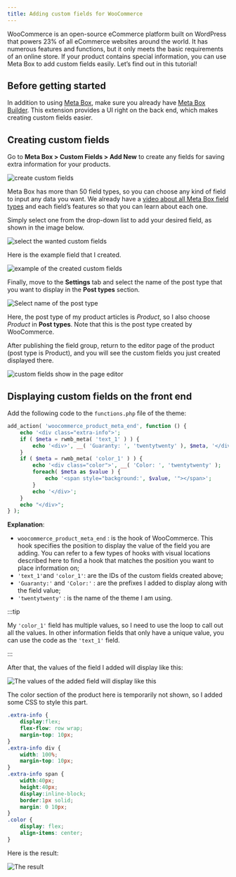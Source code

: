 ```yaml
---
title: Adding custom fields for WooCommerce 
---
```


WooCommerce is an open-source eCommerce platform built on WordPress that powers 23% of all eCommerce websites around the world. It has numerous features and functions, but it only meets the basic requirements of an online store. If your product contains special information, you can use Meta Box to add custom fields easily. Let’s find out in this tutorial!

## Before getting started

In addition to using [Meta Box](https://metabox.io/), make sure you already have [Meta Box Builder](https://metabox.io/plugins/meta-box-builder/). This extension provides a UI right on the back end, which makes creating custom fields easier.

## Creating custom fields

Go to **Meta Box > Custom Fields > Add New** to create any fields for saving extra information for your products.

![create custom fields](https://i.imgur.com/5BklrEY.png)

Meta Box has more than 50 field types, so you can choose any kind of field to input any data you want. We already have a [video about all Meta Box field types](https://www.youtube.com/watch?v=WWeaM5vIAwM) and each field’s features so that you can learn about each one.

Simply select one from the drop-down list to add your desired field, as shown in the image below.

![select the wanted custom fields](https://i.imgur.com/jgHdO0x.png)

Here is the example field that I created.

![example of the created custom fields](https://i.imgur.com/Qgr9zEl.png)

Finally, move to the **Settings** tab and select the name of the post type that you want to display in the **Post types** section.

![Select name of the post type](https://i.imgur.com/Z1TSPTs.png)

Here, the post type of my product articles is *Product*, so I also choose *Product* in **Post types**. Note that this is the post type created by WooCommerce.

After publishing the field group, return to the editor page of the product (post type is Product), and you will see the custom fields you just created displayed there.

![custom fields show in the page editor](https://i.imgur.com/p0B7u59.png)

## Displaying custom fields on the front end

Add the following code to the `functions.php` file of the theme:

```php
add_action( 'woocommerce_product_meta_end', function () {
    echo '<div class="extra-info">';
    if ( $meta = rwmb_meta( 'text_1' ) ) {
        echo '<div>', __( 'Guaranty: ', 'twentytwenty' ), $meta, '</div>';
    }
    if ( $meta = rwmb_meta( 'color_1' ) ) {
        echo '<div class="color">', __( 'Color: ', 'twentytwenty' );
        foreach( $meta as $value ) {
            echo '<span style="background:', $value, '"></span>';
        }
        echo '</div>';
    }
    echo "</div>";
} );
```

**Explanation**:

* `woocommerce_product_meta_end` : is the hook of WooCommerce. This hook specifies the position to display the value of the field you are adding. You can refer to a few types of hooks with visual locations described here to find a hook that matches the position you want to place information on;
* `'text_1'`and `'color_1'`: are the IDs of the custom fields created above;
* `'Guaranty:'` and `'Color:'` : are the prefixes I added to display along with the field value;
* `'twentytwenty'` : is the name of the theme I am using.

:::tip

My `'color_1'` field has multiple values, so I need to use the loop to call out all the values. In other information fields that only have a unique value, you can use the code as the `'text_1'` field.

:::

After that, the values of the field I added will display like this:

![The values of the added field will display like this](https://i.imgur.com/vIQpq2n.png)

The color section of the product here is temporarily not shown, so I added some CSS to style this part.

```css
.extra-info {
    display:flex;
    flex-flow: row wrap;
    margin-top: 10px;
}
.extra-info div {
    width: 100%;
    margin-top: 10px;
}
.extra-info span {
    width:40px;
    height:40px;
    display:inline-block;
    border:1px solid;
    margin: 0 10px;
}
.color {
    display: flex;
    align-items: center;
}
```

Here is the result: 

![The result](https://i.imgur.com/0xVlFOM.png)
